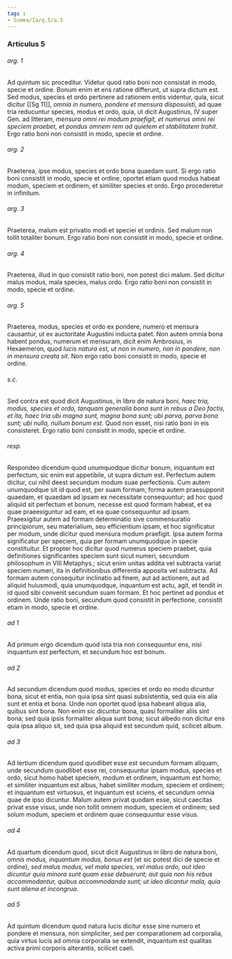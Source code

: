 ```yaml
---
tags : 
- Summa/Ia/q.5/a.5
---
```


### Articulus 5

###### arg. 1
Ad quintum sic proceditur. Videtur quod ratio boni non consistat in modo, specie et ordine. Bonum enim et ens ratione differunt, ut supra dictum est. Sed modus, species et ordo pertinere ad rationem entis videntur, quia, sicut dicitur [[Sg 11]], *omnia in numero, pondere et mensura disposuisti*, ad quae tria reducuntur species, modus et ordo, quia, ut dicit Augustinus, IV super Gen. ad litteram, *mensura omni rei modum praefigit, et numerus omni rei speciem praebet, et pondus omnem rem ad quietem et stabilitatem trahit*. Ergo ratio boni non consistit in modo, specie et ordine.

###### arg. 2
Praeterea, ipse modus, species et ordo bona quaedam sunt. Si ergo ratio boni consistit in modo, specie et ordine, oportet etiam quod modus habeat modum, speciem et ordinem, et similiter species et ordo. Ergo procederetur in infinitum.

###### arg. 3
Praeterea, malum est privatio modi et speciei et ordinis. Sed malum non tollit totaliter bonum. Ergo ratio boni non consistit in modo, specie et ordine.

###### arg. 4
Praeterea, illud in quo consistit ratio boni, non potest dici malum. Sed dicitur malus modus, mala species, malus ordo. Ergo ratio boni non consistit in modo, specie et ordine.

###### arg. 5
Praeterea, modus, species et ordo ex pondere, numero et mensura causantur, ut ex auctoritate Augustini inducta patet. Non autem omnia bona habent pondus, numerum et mensuram, dicit enim Ambrosius, in Hexaemeron, quod *lucis natura est, ut non in numero, non in pondere, non in mensura creata sit*. Non ergo ratio boni consistit in modo, specie et ordine.

###### s.c.
Sed contra est quod dicit Augustinus, in libro de natura boni, *haec tria, modus, species et ordo, tanquam generalia bona sunt in rebus a Deo factis, et ita, haec tria ubi magna sunt, magna bona sunt; ubi parva, parva bona sunt; ubi nulla, nullum bonum est*. Quod non esset, nisi ratio boni in eis consisteret. Ergo ratio boni consistit in modo, specie et ordine.

###### resp.
Respondeo dicendum quod unumquodque dicitur bonum, inquantum est perfectum, sic enim est appetibile, ut supra dictum est. Perfectum autem dicitur, cui nihil deest secundum modum suae perfectionis. Cum autem unumquodque sit id quod est, per suam formam; forma autem praesupponit quaedam, et quaedam ad ipsam ex necessitate consequuntur; ad hoc quod aliquid sit perfectum et bonum, necesse est quod formam habeat, et ea quae praeexiguntur ad eam, et ea quae consequuntur ad ipsam. Praeexigitur autem ad formam determinatio sive commensuratio principiorum, seu materialium, seu efficientium ipsam, et hoc significatur per modum, unde dicitur quod mensura modum praefigit. Ipsa autem forma significatur per speciem, quia per formam unumquodque in specie constituitur. Et propter hoc dicitur quod numerus speciem praebet, quia definitiones significantes speciem sunt sicut numeri, secundum philosophum in VIII Metaphys.; sicut enim unitas addita vel subtracta variat speciem numeri, ita in definitionibus differentia apposita vel subtracta. Ad formam autem consequitur inclinatio ad finem, aut ad actionem, aut ad aliquid huiusmodi, quia unumquodque, inquantum est actu, agit, et tendit in id quod sibi convenit secundum suam formam. Et hoc pertinet ad pondus et ordinem. Unde ratio boni, secundum quod consistit in perfectione, consistit etiam in modo, specie et ordine.

###### ad 1
Ad primum ergo dicendum quod ista tria non consequuntur ens, nisi inquantum est perfectum, et secundum hoc est bonum.

###### ad 2
Ad secundum dicendum quod modus, species et ordo eo modo dicuntur bona, sicut et entia, non quia ipsa sint quasi subsistentia, sed quia eis alia sunt et entia et bona. Unde non oportet quod ipsa habeant aliqua alia, quibus sint bona. Non enim sic dicuntur bona, quasi formaliter aliis sint bona; sed quia ipsis formaliter aliqua sunt bona; sicut albedo non dicitur ens quia ipsa aliquo sit, sed quia ipsa aliquid est secundum quid, scilicet album.

###### ad 3
Ad tertium dicendum quod quodlibet esse est secundum formam aliquam, unde secundum quodlibet esse rei, consequuntur ipsam modus, species et ordo, sicut homo habet speciem, modum et ordinem, inquantum est homo; et similiter inquantum est albus, habet similiter modum, speciem et ordinem; et inquantum est virtuosus, et inquantum est sciens, et secundum omnia quae de ipso dicuntur. Malum autem privat quodam esse, sicut caecitas privat esse visus, unde non tollit omnem modum, speciem et ordinem; sed solum modum, speciem et ordinem quae consequuntur esse visus.

###### ad 4
Ad quartum dicendum quod, sicut dicit Augustinus in libro de natura boni, *omnis modus, inquantum modus, bonus est* (et sic potest dici de specie et ordine), *sed malus modus, vel mala species, vel malus ordo, aut ideo dicuntur quia minora sunt quam esse debuerunt; aut quia non his rebus accommodantur, quibus accommodanda sunt; ut ideo dicantur mala, quia sunt aliena et incongrua*.

###### ad 5
Ad quintum dicendum quod natura lucis dicitur esse sine numero et pondere et mensura, non simpliciter, sed per comparationem ad corporalia, quia virtus lucis ad omnia corporalia se extendit, inquantum est qualitas activa primi corporis alterantis, scilicet caeli.

